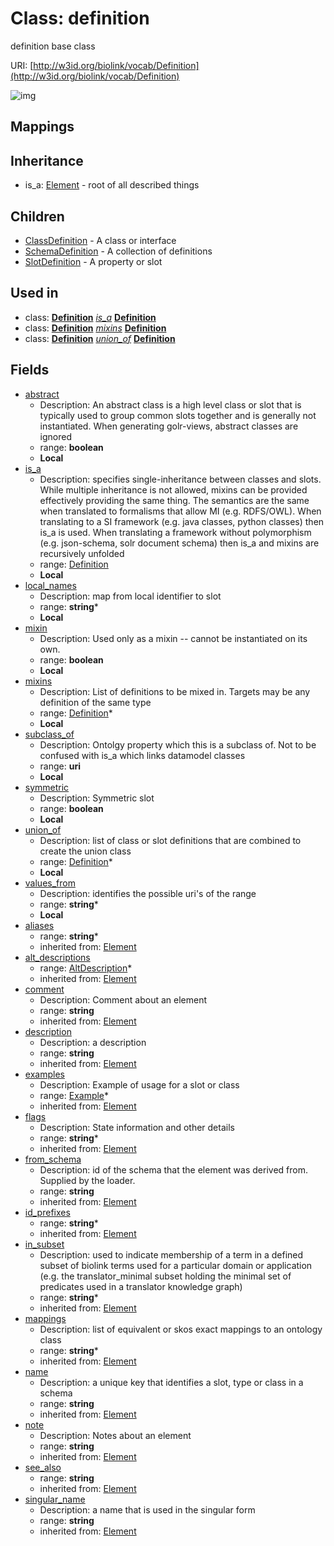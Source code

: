 # Class: definition


definition base class

URI: [http://w3id.org/biolink/vocab/Definition](http://w3id.org/biolink/vocab/Definition)

![img](http://yuml.me/diagram/nofunky;dir:TB/class/\[Definition|mixin:boolean%20%3F;abstract:boolean%20%3F;local_names:string%20*;subclass_of:uri%20%3F;values_from:string%20*;symmetric:boolean%20%3F;name(i):string;singular_name(i):string%20%3F;description(i):string%20%3F;note(i):string%20%3F;comment(i):string%20%3F;see_also(i):string%20%3F;flags(i):string%20*;aliases(i):string%20*;mappings(i):string%20*;id_prefixes(i):string%20*;in_subset(i):string%20*;from_schema(i):string%20%3F]-%20alt_descriptions(i)%20*>\[AltDescription],%20\[Definition]++-%20examples(i)%20*>\[Example],%20\[Definition]-%20union_of%20*>\[Definition],%20\[Definition]-%20mixins%20*>\[Definition],%20\[Definition]-%20is_a%20%3F>\[Definition],%20\[Definition]-%20is_a%20%3F>\[Definition],%20\[Definition]-%20mixins%20*>\[Definition],%20\[Definition]-%20union_of%20*>\[Definition],%20\[Definition]^-\[SlotDefinition],%20\[Definition]^-\[SchemaDefinition],%20\[Definition]^-\[ClassDefinition],%20\[Element]^-\[Definition])
## Mappings

## Inheritance

 *  is_a: [Element](Element.md) - root of all described things
## Children

 * [ClassDefinition](ClassDefinition.md) - A class or interface
 * [SchemaDefinition](SchemaDefinition.md) - A collection of definitions
 * [SlotDefinition](SlotDefinition.md) - A property or slot
## Used in

 *  class: **[Definition](Definition.md)** *[is_a](is_a.md)* **[Definition](Definition.md)**
 *  class: **[Definition](Definition.md)** *[mixins](mixins.md)* **[Definition](Definition.md)**
 *  class: **[Definition](Definition.md)** *[union_of](union_of.md)* **[Definition](Definition.md)**
## Fields

 * [abstract](abstract.md)
    * Description: An abstract class is a high level class or slot that is typically used to group common slots together and is generally not instantiated. When generating golr-views, abstract classes are ignored
    * range: **boolean**
    * __Local__
 * [is_a](is_a.md)
    * Description: specifies single-inheritance between classes and slots. While multiple inheritance is not allowed, mixins can be provided effectively providing the same thing. The semantics are the same when translated to formalisms that allow MI (e.g. RDFS/OWL). When translating to a SI framework (e.g. java classes, python classes) then is_a is used. When translating a framework without polymorphism (e.g. json-schema, solr document schema) then is_a and mixins are recursively unfolded
    * range: [Definition](Definition.md)
    * __Local__
 * [local_names](local_names.md)
    * Description: map from local identifier to slot
    * range: **string***
    * __Local__
 * [mixin](mixin.md)
    * Description: Used only as a mixin -- cannot be instantiated on its own.
    * range: **boolean**
    * __Local__
 * [mixins](mixins.md)
    * Description: List of definitions to be mixed in. Targets may be any definition of the same type
    * range: [Definition](Definition.md)*
    * __Local__
 * [subclass_of](subclass_of.md)
    * Description: Ontolgy property which this is a subclass of. Not to be confused with is_a which links datamodel classes
    * range: **uri**
    * __Local__
 * [symmetric](symmetric.md)
    * Description: Symmetric slot
    * range: **boolean**
    * __Local__
 * [union_of](union_of.md)
    * Description: list of class or slot definitions that are combined to create the union class
    * range: [Definition](Definition.md)*
    * __Local__
 * [values_from](values_from.md)
    * Description: identifies the possible uri's of the range
    * range: **string***
    * __Local__
 * [aliases](aliases.md)
    * range: **string***
    * inherited from: [Element](Element.md)
 * [alt_descriptions](alt_descriptions.md)
    * range: [AltDescription](AltDescription.md)*
    * inherited from: [Element](Element.md)
 * [comment](comment.md)
    * Description: Comment about an element
    * range: **string**
    * inherited from: [Element](Element.md)
 * [description](description.md)
    * Description: a description
    * range: **string**
    * inherited from: [Element](Element.md)
 * [examples](examples.md)
    * Description: Example of usage for a slot or class
    * range: [Example](Example.md)*
    * inherited from: [Element](Element.md)
 * [flags](flags.md)
    * Description: State information and other details
    * range: **string***
    * inherited from: [Element](Element.md)
 * [from_schema](from_schema.md)
    * Description: id of the schema that the element was derived from.  Supplied by the loader.
    * range: **string**
    * inherited from: [Element](Element.md)
 * [id_prefixes](id_prefixes.md)
    * range: **string***
    * inherited from: [Element](Element.md)
 * [in_subset](in_subset.md)
    * Description: used to indicate membership of a term in a defined subset of biolink terms used for a particular domain or application (e.g. the translator_minimal subset holding the minimal set of predicates used in a translator knowledge graph)
    * range: **string***
    * inherited from: [Element](Element.md)
 * [mappings](mappings.md)
    * Description: list of equivalent or skos exact mappings to an ontology class
    * range: **string***
    * inherited from: [Element](Element.md)
 * [name](name.md)
    * Description: a unique key that identifies a slot, type or class in a schema
    * range: **string**
    * inherited from: [Element](Element.md)
 * [note](note.md)
    * Description: Notes about an element
    * range: **string**
    * inherited from: [Element](Element.md)
 * [see_also](see_also.md)
    * range: **string**
    * inherited from: [Element](Element.md)
 * [singular_name](singular_name.md)
    * Description: a name that is used in the singular form
    * range: **string**
    * inherited from: [Element](Element.md)
